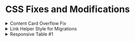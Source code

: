 # CSS Fixes and Modifications
<details>
 <summary>Content Card Overflow Fix</summary>

## [Content-Card-Container-Overflow-Fix.css](https://github.com/mwesker/code-bits/blob/master/CSS/content-card-container-overflow-fix.css "content-card-container-overflow-fix.css")

```css
.uccs-cta-card-content {
	height:calc(100% + 5em);
}
```
## Before Fix
![enter image description here](./Images/CSS-CCOF-Fix.jpg)

## After Fix
![enter image description here](./Images/CSS-CCOF-Fixed.jpg)

</details>

<details>

<summary>Link Helper Style for Migrations</summary>

## [highlight-old-links.html](https://github.com/mwesker/code-bits/blob/master/CSS/Migration-Helpers/highlight-old-links.html "highlight-old-links.html")

```css
a[href^="/<replace>"], a[href*="edu/<replace>/"] {
	border: 3px red dashed !important;
}

a[href^="/<replace>"]::before, a[href*="edu/<replace>/"]::before {
	content:"*";
}

a[href*="/<replace>/sites/<replace>/"], img[src*="/<replace>/sites/<replace>/"] {
	border: 3px red dashed !important;
}
```
### Example

![enter image description here](./Images/old-link-highlight.jpg)

</details>

<details>

<summary>Responsive Table #1</summary>

## [responsive-table-one.css](https://github.com/mwesker/code-bits/blob/master/CSS/responsive-table-one.css "responsive-table-one.css")

```css
/*Tables must use thead for the headers. Works only with relatively simple tables*/


/*Add or change the :before selectors with the text for each corresponding header*/
/*If there are multiple tables use id selectors with the td:nth-of-type(n):before rules
Ex. #table1 td:nth-of-type(n):before rules {...}
*/
@media screen
and (max-width: 760px), (min-device-width: 768px)
and (max-device-width: 1024px)  {

    td:nth-of-type(1):before {
        content: "Head 1";
    }
    td:nth-of-type(2):before {
        content: "Head 2";
    }
    td:nth-of-type(3):before {
        content: "Head 3";
    }
    /*Add more as needed*/
    /* #id optional
    #id td:nth-of-type(n):before {
        content: "Head n";
    }
     */
}

/*Depending on the needs of your table you may need to adjust the following style*/
@media only screen
and (max-width: 760px), (min-device-width: 768px)
and (max-device-width: 1024px)  {

    table, thead, tbody, th, td, tr {
        display: block;
    }

    thead tr {
        position: absolute;
        top: -9999px;
        left: -9999px;
    }
    tr {
        margin: 0 0 1rem 0;
    }

    tr:nth-child(odd) {
        background: #ccc;
    }

    td {
        border: none;
        border-bottom: 1px solid #eee;
        position: relative;
        padding-left: 50% !important;
        text-align:center;
        width: auto !important;
    }

    td:before {
        position: absolute;
        top: 0;
        left: 6px;
        width: 45%;
        padding-right: 10px;
        white-space: nowrap;
        padding: .75rem;
        font-weight:bold;
    }

}

@media only screen
and (max-width: 552px){
    td:before {
        position: relative;
        left: 0px;
        white-space: normal;
        word-break: break-all;
        width: 100%;
        display: inline-block;
    }
    .table td,
    .table th {
        padding-left:0 !important;
        width: auto !important;
    }
}

.table thead th {
    text-align:center;
}
```
### Example

#### No Break - Width > 1024px
![Table example at desktop resolution](./Images/responsive-table-full-res.jpg)

---

#### First Break - 1024px >= Width > 552px
![Table example at desktop resolution](./Images/responsive-table-first-break.jpg)

---

#### Final Break - 552px >= Width
![Table example at desktop resolution](./Images/responsive-table-final-break.jpg)


</details>
